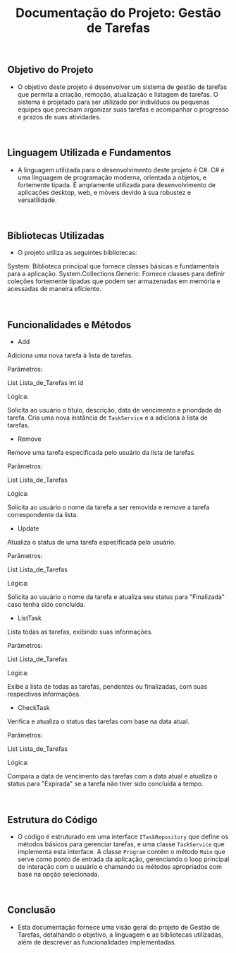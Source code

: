 <h1 align="center"> Documentação do Projeto: Gestão de Tarefas </h1>
<br>


## Objetivo do Projeto

* O objetivo deste projeto é desenvolver um sistema de gestão de tarefas que permita a criação, remoção, atualização e listagem de tarefas. O sistema é projetado para ser utilizado por indivíduos ou pequenas equipes que precisam organizar suas tarefas e acompanhar o progresso e prazos de suas atividades.


<br>

## Linguagem Utilizada e Fundamentos

* A linguagem utilizada para o desenvolvimento deste projeto é C#. C# é uma linguagem de programação moderna, orientada a objetos, e fortemente tipada. É amplamente utilizada para desenvolvimento de aplicações desktop, web, e móveis devido à sua robustez e versatilidade.

<br>

## Bibliotecas Utilizadas

* O projeto utiliza as seguintes bibliotecas:

System: Biblioteca principal que fornece classes básicas e fundamentais para a aplicação.
System.Collections.Generic: Fornece classes para definir coleções fortemente tipadas que podem ser armazenadas em memória e acessadas de maneira eficiente.


<br>

## Funcionalidades e Métodos


- Add

Adiciona uma nova tarefa à lista de tarefas.

Parâmetros:

List<TaskService> Lista_de_Tarefas
int id

Lógica:

Solicita ao usuário o título, descrição, data de vencimento e prioridade da tarefa. Cria uma nova instância de `TaskService` e a adiciona à lista de tarefas.



- Remove

Remove uma tarefa especificada pelo usuário da lista de tarefas.

Parâmetros:

List<TaskService> Lista_de_Tarefas

Lógica:

Solicita ao usuário o nome da tarefa a ser removida e remove a tarefa correspondente da lista.



- Update

Atualiza o status de uma tarefa especificada pelo usuário.

Parâmetros:

List<TaskService> Lista_de_Tarefas

Lógica:

Solicita ao usuário o nome da tarefa e atualiza seu status para "Finalizada" caso tenha sido concluída.



- ListTask

Lista todas as tarefas, exibindo suas informações.

Parâmetros:

List<TaskService> Lista_de_Tarefas

Lógica:

Exibe a lista de todas as tarefas, pendentes ou finalizadas, com suas respectivas informações.



- CheckTask

Verifica e atualiza o status das tarefas com base na data atual.

Parâmetros:

List<TaskService> Lista_de_Tarefas

Lógica:

Compara a data de vencimento das tarefas com a data atual e atualiza o status para "Expirada" se a tarefa não tiver sido concluída a tempo.



<br>

## Estrutura do Código

* O código é estruturado em uma interface `ITaskRepository` que define os métodos básicos para gerenciar tarefas, e uma classe `TaskService` que implementa esta interface. A classe `Program` contém o método `Main` que serve como ponto de entrada da aplicação, gerenciando o loop principal de interação com o usuário e chamando os métodos apropriados com base na opção selecionada.


<br>

## Conclusão

* Esta documentação fornece uma visão geral do projeto de Gestão de Tarefas, detalhando o objetivo, a linguagem e as bibliotecas utilizadas, além de descrever as funcionalidades implementadas. 


